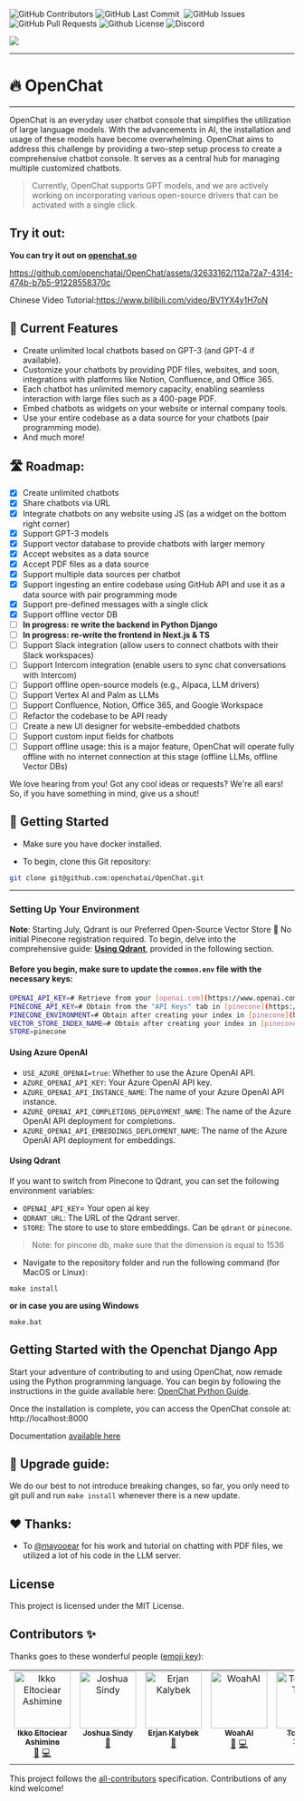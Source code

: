 


<p>
<img alt="GitHub Contributors" src="https://img.shields.io/github/contributors/openchatai/openchat" />
<img alt="GitHub Last Commit" src="https://img.shields.io/github/last-commit/openchatai/openchat" />
<img alt="" src="https://img.shields.io/github/repo-size/openchatai/openchat" />
<img alt="GitHub Issues" src="https://img.shields.io/github/issues/openchatai/openchat" />
<img alt="GitHub Pull Requests" src="https://img.shields.io/github/issues-pr/openchatai/openchat" />
<img alt="Github License" src="https://img.shields.io/badge/License-MIT-yellow.svg" />
<img alt="Discord" src="https://img.shields.io/discord/1110910277110743103?label=Discord&logo=discord&logoColor=white&style=plastic&color=d7b023)](https://discord.gg/Q8hHfdav" />
</p>

![](https://gcdnb.pbrd.co/images/gjX4atjx9uKT.png?o=1)

------
# 🔥 OpenChat

---- 
OpenChat is an everyday user chatbot console that simplifies the utilization of large language models. With the advancements in AI, the installation and usage of these models have become overwhelming. OpenChat aims to address this challenge by providing a two-step setup process to create a comprehensive chatbot console. It serves as a central hub for managing multiple customized chatbots.

> Currently, OpenChat supports GPT models, and we are actively working on incorporating various open-source drivers that can be activated with a single click.




## Try it out:
**You can try it out on [openchat.so](http://openchat.so/)**

https://github.com/openchatai/OpenChat/assets/32633162/112a72a7-4314-474b-b7b5-91228558370c

Chinese Video Tutorial:https://www.bilibili.com/video/BV1YX4y1H7oN

## 🏁 Current Features

- Create unlimited local chatbots based on GPT-3 (and GPT-4 if available).
- Customize your chatbots by providing PDF files, websites, and soon, integrations with platforms like Notion, Confluence, and Office 365.
- Each chatbot has unlimited memory capacity, enabling seamless interaction with large files such as a 400-page PDF.
- Embed chatbots as widgets on your website or internal company tools.
- Use your entire codebase as a data source for your chatbots (pair programming mode).
- And much more!

## 🛣️ Roadmap:
- [x] Create unlimited chatbots
- [x] Share chatbots via URL
- [x] Integrate chatbots on any website using JS (as a widget on the bottom right corner)
- [x] Support GPT-3 models
- [x] Support vector database to provide chatbots with larger memory
- [x] Accept websites as a data source
- [x] Accept PDF files as a data source
- [x] Support multiple data sources per chatbot
- [x] Support ingesting an entire codebase using GitHub API and use it as a data source with pair programming mode
- [x] Support pre-defined messages with a single click
- [X] Support offline vector DB
- [ ] **In progress: re write the backend in Python Django**
- [ ] **In progress: re-write the frontend in Next.js & TS**
- [ ] Support Slack integration (allow users to connect chatbots with their Slack workspaces)
- [ ] Support Intercom integration (enable users to sync chat conversations with Intercom)
- [ ] Support offline open-source models (e.g., Alpaca, LLM drivers)
- [ ] Support Vertex AI and Palm as LLMs
- [ ] Support Confluence, Notion, Office 365, and Google Workspace
- [ ] Refactor the codebase to be API ready
- [ ] Create a new UI designer for website-embedded chatbots
- [ ] Support custom input fields for chatbots
- [ ] Support offline usage: this is a major feature, OpenChat will operate fully offline with no internet connection at this stage (offline LLMs, offline Vector DBs)

We love hearing from you! Got any cool ideas or requests? We're all ears! So, if you have something in mind, give us a shout! 


## 🚀 Getting Started

- Make sure you have docker installed. 

- To begin, clone this Git repository:

```bash
git clone git@github.com:openchatai/OpenChat.git
```

---
### Setting Up Your Environment

**Note**: Starting July, Qdrant is our Preferred Open-Source Vector Store 🚀 No initial Pinecone registration required. To begin, delve into the comprehensive guide: [**Using Qdrant**](#using-qdrant), provided in the following section.

#### Before you begin, make sure to update the `common.env` file with the necessary keys:

```sh
OPENAI_API_KEY=# Retrieve from your [openai.com](https://www.openai.com) account
PINECONE_API_KEY=# Obtain from the "API Keys" tab in [pinecone](https://www.pinecone.io)
PINECONE_ENVIRONMENT=# Obtain after creating your index in [pinecone](https://www.pinecone.io)
VECTOR_STORE_INDEX_NAME=# Obtain after creating your index in [pinecone](https://www.pinecone.io)
STORE=pinecone
```


####  Using Azure OpenAI

- `USE_AZURE_OPENAI=true`: Whether to use the Azure OpenAI API.
- `AZURE_OPENAI_API_KEY`: Your Azure OpenAI API key.
- `AZURE_OPENAI_API_INSTANCE_NAME`: The name of your Azure OpenAI API instance.
- `AZURE_OPENAI_API_COMPLETIONS_DEPLOYMENT_NAME`: The name of the Azure OpenAI API deployment for completions.
- `AZURE_OPENAI_API_EMBEDDINGS_DEPLOYMENT_NAME`: The name of the Azure OpenAI API deployment for embeddings.

#### Using Qdrant
If you want to switch from Pinecone to Qdrant, you can set the following environment variables:
- `OPENAI_API_KEY`= Your open ai key
- `QDRANT_URL`: The URL of the Qdrant server.
- `STORE`: The store to use to store embeddings. Can be `qdrant` or `pinecone`.


> Note: for pincone db, make sure that the dimension is equal to 1536 

- Navigate to the repository folder and run the following command (for MacOS or Linux):
```
make install
```


**or in case you are using Windows**
```
make.bat
```

## Getting Started with the Openchat Django App

Start your adventure of contributing to and using OpenChat, now remade using the Python programming language. You can begin by following the instructions in the guide available here: [OpenChat Python Guide](docs/django_release.md).

Once the installation is complete, you can access the OpenChat console at: http://localhost:8000


Documentation [available here](https://docs.openchat.so/introduction)

## 🚀 Upgrade guide:

We do our best to not introduce breaking changes, so far, you only need to git pull and run `make install` whenever there is a new update.

## ❤️ Thanks:
- To [@mayooear](https://github.com/mayooear) for his work and tutorial on chatting with PDF files, we utilized a lot of his code in the LLM server.


## License
This project is licensed under the MIT License.



## Contributors ✨

Thanks goes to these wonderful people ([emoji key](https://allcontributors.org/docs/en/emoji-key)):

<!-- ALL-CONTRIBUTORS-LIST:START - Do not remove or modify this section -->
<!-- prettier-ignore-start -->
<!-- markdownlint-disable -->
<table>
  <tbody>
    <tr>
      <td align="center" valign="top" width="14.28%"><a href="https://github.com/eltociear"><img src="https://avatars.githubusercontent.com/u/22633385?v=4?s=100" width="100px;" alt="Ikko Eltociear Ashimine"/><br /><sub><b>Ikko Eltociear Ashimine</b></sub></a><br /><a href="#ideas-eltociear" title="Ideas, Planning, & Feedback">🤔</a> <a href="https://github.com/openchatai/OpenChat/commits?author=eltociear" title="Code">💻</a></td>
      <td align="center" valign="top" width="14.28%"><a href="https://github.com/jsindy"><img src="https://avatars.githubusercontent.com/u/4966007?v=4?s=100" width="100px;" alt="Joshua Sindy"/><br /><sub><b>Joshua Sindy</b></sub></a><br /><a href="https://github.com/openchatai/OpenChat/issues?q=author%3Ajsindy" title="Bug reports">🐛</a></td>
      <td align="center" valign="top" width="14.28%"><a href="https://github.com/erjanmx"><img src="https://avatars.githubusercontent.com/u/4899432?v=4?s=100" width="100px;" alt="Erjan Kalybek"/><br /><sub><b>Erjan Kalybek</b></sub></a><br /><a href="https://github.com/openchatai/OpenChat/commits?author=erjanmx" title="Documentation">📖</a></td>
      <td align="center" valign="top" width="14.28%"><a href="https://woahai.com/"><img src="https://avatars.githubusercontent.com/u/115117306?v=4?s=100" width="100px;" alt="WoahAI"/><br /><sub><b>WoahAI</b></sub></a><br /><a href="https://github.com/openchatai/OpenChat/issues?q=author%3AWoahai321" title="Bug reports">🐛</a> <a href="https://github.com/openchatai/OpenChat/commits?author=Woahai321" title="Code">💻</a></td>
      <td align="center" valign="top" width="14.28%"><a href="https://space.bilibili.com/1900783"><img src="https://avatars.githubusercontent.com/u/36354458?v=4?s=100" width="100px;" alt="Tommy in Tongji"/><br /><sub><b>Tommy in Tongji</b></sub></a><br /><a href="https://github.com/openchatai/OpenChat/commits?author=TommyZihao" title="Documentation">📖</a></td>
      <td align="center" valign="top" width="14.28%"><a href="https://resume.applesauce.co.in"><img src="https://avatars.githubusercontent.com/u/17947802?v=4?s=100" width="100px;" alt="codebane"/><br /><sub><b>codebane</b></sub></a><br /><a href="https://github.com/openchatai/OpenChat/commits?author=codebanesr" title="Code">💻</a> <a href="https://github.com/openchatai/OpenChat/commits?author=codebanesr" title="Documentation">📖</a></td>
    </tr>
  </tbody>
</table>

<!-- markdownlint-restore -->
<!-- prettier-ignore-end -->

<!-- ALL-CONTRIBUTORS-LIST:END -->

This project follows the [all-contributors](https://github.com/all-contributors/all-contributors) specification. Contributions of any kind welcome!
